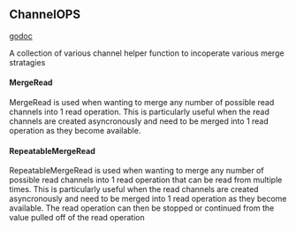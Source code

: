 ChannelOPS
----------
[godoc](https://pkg.go.dev/github.com/DanLavine/channelops)

A collection of various channel helper function to incoperate various merge stratagies

#### MergeRead

MergeRead is used when wanting to merge any number of possible read channels into 1 read operation.
This is particularly useful when the read channels are created asyncronously and need to be merged
into 1 read operation as they become available.

#### RepeatableMergeRead

RepeatableMergeRead is used when wanting to merge any number of possible read channels into 1 read operation
that can be read from multiple times. This is particularly useful when the read channels are created asyncronously
and need to be merged into 1 read operation as they become available. The read operation can then be stopped or
continued from the value pulled off of the read operation